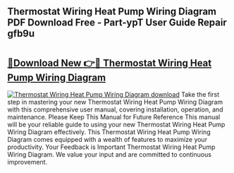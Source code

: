 ## Thermostat Wiring Heat Pump Wiring Diagram PDF Download Free - Part-ypT User Guide Repair gfb9u

# <h2><a href="http://dfqmtxt.blite.top/?on=Thermostat+Wiring+Heat+Pump+Wiring+Diagram">🔗Download New 👉🔴 Thermostat Wiring Heat Pump Wiring Diagram</a></h2>

[![Thermostat Wiring Heat Pump Wiring Diagram download](https://i.imgur.com/lujVjoI.png)](http://dfqmtxt.blite.top/?on=Thermostat+Wiring+Heat+Pump+Wiring+Diagram)
Take the first step in mastering your new Thermostat Wiring Heat Pump Wiring Diagram with this comprehensive user manual, covering installation, operation, and maintenance. Please Keep This Manual for Future Reference This manual will be your reliable guide to using your new Thermostat Wiring Heat Pump Wiring Diagram effectively. This Thermostat Wiring Heat Pump Wiring Diagram comes equipped with a wealth of features to maximize your productivity. Your Feedback is Important Thermostat Wiring Heat Pump Wiring Diagram. We value your input and are committed to continuous improvement.
